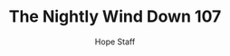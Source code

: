 ---
image: /assets/img/nwd/107_nwd_2corinthians_6_16_b_nlt.png
title: The Nightly Wind Down 107
number: 107
categories:
  - The Nightly Wind Down
author: Hope Staff
notes: The Nightly Wind Down 107
embed: >-
  EMBED_GOES_HERE
transcript: >-
  SOME LINES OF TEXT START HERE
---
